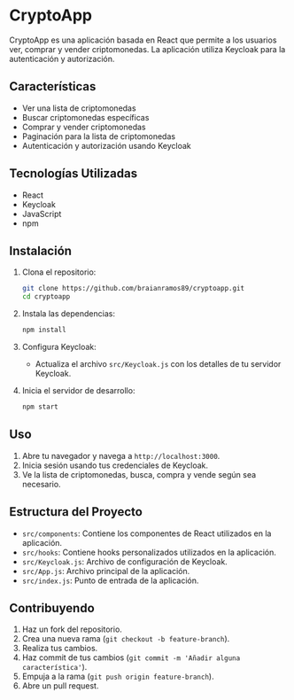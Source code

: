 # CryptoApp

CryptoApp es una aplicación basada en React que permite a los usuarios ver, comprar y vender criptomonedas. La aplicación utiliza Keycloak para la autenticación y autorización.

## Características

- Ver una lista de criptomonedas
- Buscar criptomonedas específicas
- Comprar y vender criptomonedas
- Paginación para la lista de criptomonedas
- Autenticación y autorización usando Keycloak

## Tecnologías Utilizadas

- React
- Keycloak
- JavaScript
- npm

## Instalación

1. Clona el repositorio:
    ```bash
    git clone https://github.com/braianramos89/cryptoapp.git
    cd cryptoapp
    ```

2. Instala las dependencias:
    ```bash
    npm install
    ```

3. Configura Keycloak:
    - Actualiza el archivo `src/Keycloak.js` con los detalles de tu servidor Keycloak.

4. Inicia el servidor de desarrollo:
    ```bash
    npm start
    ```

## Uso

1. Abre tu navegador y navega a `http://localhost:3000`.
2. Inicia sesión usando tus credenciales de Keycloak.
3. Ve la lista de criptomonedas, busca, compra y vende según sea necesario.

## Estructura del Proyecto

- `src/components`: Contiene los componentes de React utilizados en la aplicación.
- `src/hooks`: Contiene hooks personalizados utilizados en la aplicación.
- `src/Keycloak.js`: Archivo de configuración de Keycloak.
- `src/App.js`: Archivo principal de la aplicación.
- `src/index.js`: Punto de entrada de la aplicación.

## Contribuyendo

1. Haz un fork del repositorio.
2. Crea una nueva rama (`git checkout -b feature-branch`).
3. Realiza tus cambios.
4. Haz commit de tus cambios (`git commit -m 'Añadir alguna característica'`).
5. Empuja a la rama (`git push origin feature-branch`).
6. Abre un pull request.

